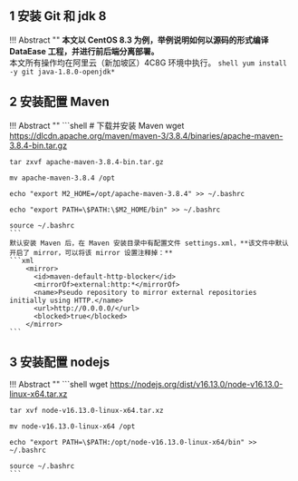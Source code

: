## 1 安装 Git 和 jdk 8

!!! Abstract ""
	**本文以 CentOS 8.3 为例，举例说明如何以源码的形式编译 DataEase 工程，并进行前后端分离部署。**  
	本文所有操作均在阿里云（新加坡区）4C8G 环境中执行。
	```shell
	yum install -y git java-1.8.0-openjdk*
	```

## 2 安装配置 Maven

!!! Abstract ""
	```shell
	# 下载并安装 Maven
	wget https://dlcdn.apache.org/maven/maven-3/3.8.4/binaries/apache-maven-3.8.4-bin.tar.gz
	
	tar zxvf apache-maven-3.8.4-bin.tar.gz
	
	mv apache-maven-3.8.4 /opt
	
	echo "export M2_HOME=/opt/apache-maven-3.8.4" >> ~/.bashrc
	
	echo "export PATH=\$PATH:\$M2_HOME/bin" >> ~/.bashrc
	
	source ~/.bashrc
	```
    默认安装 Maven 后，在 Maven 安装目录中有配置文件 settings.xml，**该文件中默认开启了 mirror，可以将该 mirror 设置注释掉：**
	```xml
		<mirror>
		  <id>maven-default-http-blocker</id>
		  <mirrorOf>external:http:*</mirrorOf>
		  <name>Pseudo repository to mirror external repositories initially using HTTP.</name>
		  <url>http://0.0.0.0/</url>
		  <blocked>true</blocked>
		</mirror>
	```

## 3 安装配置 nodejs

!!! Abstract ""
	```shell
	wget https://nodejs.org/dist/v16.13.0/node-v16.13.0-linux-x64.tar.xz
	
	tar xvf node-v16.13.0-linux-x64.tar.xz
	
	mv node-v16.13.0-linux-x64 /opt
	
	echo "export PATH=\$PATH:/opt/node-v16.13.0-linux-x64/bin" >> ~/.bashrc
	
	source ~/.bashrc
	```
